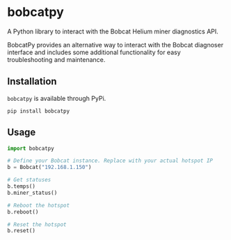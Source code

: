 # bobcatpy

A Python library to interact with the Bobcat Helium miner diagnostics API.

BobcatPy provides an alternative way to interact with the Bobcat diagnoser interface and includes some additional functionality for easy troubleshooting and maintenance.


## Installation

`bobcatpy` is available through PyPi.

```
pip install bobcatpy
```

## Usage

```python
import bobcatpy

# Define your Bobcat instance. Replace with your actual hotspot IP
b = Bobcat("192.168.1.150")

# Get statuses
b.temps()
b.miner_status()

# Reboot the hotspot
b.reboot()

# Reset the hotspot
b.reset()
```
